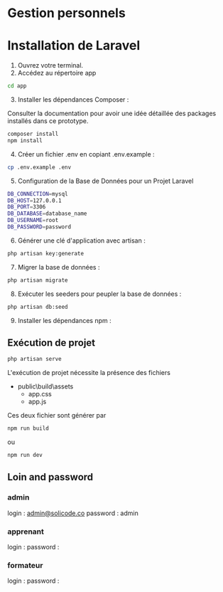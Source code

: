 # Gestion personnels 

<!-- TODO rédaction-2 : 
- Introduction 
- Objectif de gestion personnels 
-->


# Installation de Laravel

1. Ouvrez votre terminal.
2. Accédez au répertoire app

```bash
cd app
```
3. Installer les dépendances Composer :

Consulter  la documentation pour avoir une idée détaillée des packages installés dans ce prototype.

```bash
composer install
npm install
```

4. Créer un fichier .env en copiant .env.example :
   
```bash
cp .env.example .env
```

5. Configuration de la Base de Données pour un Projet Laravel
   
```bash
DB_CONNECTION=mysql
DB_HOST=127.0.0.1
DB_PORT=3306
DB_DATABASE=database_name
DB_USERNAME=root
DB_PASSWORD=password
```
6. Générer une clé d'application avec artisan :

```bash
php artisan key:generate
```
7. Migrer la base de données :

```bash
php artisan migrate
```
8. Exécuter les seeders pour peupler la base de données :
   
```bash
php artisan db:seed
```

9. Installer les dépendances npm :


## Exécution de projet 


```bash
php artisan serve
```

L'exécution de projet nécessite la présence des fichiers 

- public\build\assets
  - app.css
  - app.js

Ces deux fichier sont générer par 

```bash
npm run build
```

ou 

```bash
npm run dev
```


## Loin and password 

### admin

login : admin@solicode.co
password : admin

### apprenant

login : 
password : 

### formateur

login : 
password : 

